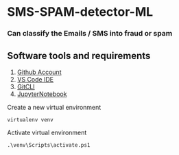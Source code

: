 # SMS-SPAM-detector-ML
### Can classify the Emails / SMS into fraud or spam

## Software tools and requirements
1. [Github Account](https://github.com/)
2. [VS Code IDE](https://code.visualstudio.com/)
3. [GitCLI](https://git-scm.com/book/en/v2/Getting-Started-The-Command-Line)
4. [JupyterNotebook](https://jupyter.org/)

Create a new virtual environment

```
virtualenv venv
```

Activate virtual environment

```
.\venv\Scripts\activate.ps1
```